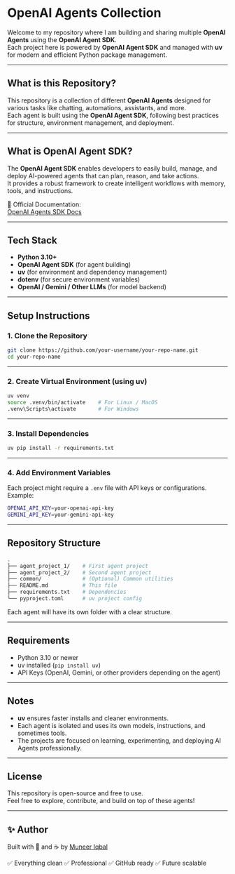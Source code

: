 # OpenAI Agents Collection

Welcome to my repository where I am building and sharing multiple **OpenAI Agents** using the **OpenAI Agent SDK**.  
Each project here is powered by **OpenAI Agent SDK** and managed with **uv** for modern and efficient Python package management.

---

## What is this Repository?

This repository is a collection of different **OpenAI Agents** designed for various tasks like chatting, automations, assistants, and more.  
Each agent is built using the **OpenAI Agent SDK**, following best practices for structure, environment management, and deployment.

---

## What is OpenAI Agent SDK?

The **OpenAI Agent SDK** enables developers to easily build, manage, and deploy AI-powered agents that can plan, reason, and take actions.  
It provides a robust framework to create intelligent workflows with memory, tools, and instructions.

🔗 Official Documentation:  
 [OpenAI Agents SDK Docs](https://github.com/openai/agents)

---

##  Tech Stack

- **Python 3.10+**
- **OpenAI Agent SDK** (for agent building)
- **uv** (for environment and dependency management)
- **dotenv** (for secure environment variables)
- **OpenAI / Gemini / Other LLMs** (for model backend)

---

##  Setup Instructions

### 1. Clone the Repository

```bash
git clone https://github.com/your-username/your-repo-name.git
cd your-repo-name
```

---

### 2. Create Virtual Environment (using uv)

```bash
uv venv
source .venv/bin/activate    # For Linux / MacOS
.venv\Scripts\activate       # For Windows
```

---

### 3. Install Dependencies

```bash
uv pip install -r requirements.txt
```

---

### 4. Add Environment Variables

Each project might require a `.env` file with API keys or configurations. Example:

```bash
OPENAI_API_KEY=your-openai-api-key
GEMINI_API_KEY=your-gemini-api-key
```

---

##  Repository Structure

```bash
.
├── agent_project_1/    # First agent project
├── agent_project_2/    # Second agent project
├── common/             # (Optional) Common utilities
├── README.md           # This file
├── requirements.txt    # Dependencies
└── pyproject.toml      # uv project config
```

Each agent will have its own folder with a clear structure.

---

##  Requirements

- Python 3.10 or newer
- uv installed (`pip install uv`)
- API Keys (OpenAI, Gemini, or other providers depending on the agent)

---

##  Notes

- **uv** ensures faster installs and cleaner environments.
- Each agent is isolated and uses its own models, instructions, and sometimes tools.
- The projects are focused on learning, experimenting, and deploying AI Agents professionally.

---

##  License

This repository is open-source and free to use.  
Feel free to explore, contribute, and build on top of these agents!

---

## ✨ Author

Built with 💬 and ☕ by [Muneer Iqbal](https://github.com/MSMuneerIqbal/)



✅ Everything clean ✅ Professional ✅ GitHub ready ✅ Future scalable

